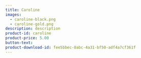 ```yaml
---
title: Caroline
images:
  - caroline-black.png
  - caroline-gold.png
description: description  
product-id: caroline
product-price: 5.00
button-text:
product-download-id: fee5bbec-8abc-4a31-bf50-adf4a7cf361f
---
```

